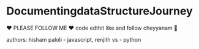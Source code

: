 # DocumentingdataStructureJourney

❤️ PLEASE FOLLOW ME ❤️ code edthit like and follow cheyyanam 🤨

authors:
hisham paloli - javascript,
renjith vs - python
